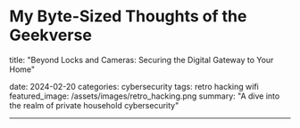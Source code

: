 # My Byte-Sized Thoughts of the Geekverse

title: "Beyond Locks and Cameras: Securing the Digital Gateway to Your Home"

date: 2024-02-20
categories: cybersecurity
tags: retro hacking wifi
featured_image: /assets/images/retro_hacking.png
summary: "A dive into the realm of private household cybersecurity"

-------

